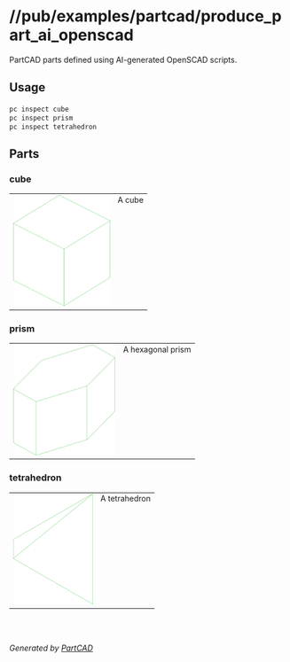 # //pub/examples/partcad/produce_part_ai_openscad

PartCAD parts defined using AI-generated OpenSCAD scripts.

## Usage
```shell
pc inspect cube
pc inspect prism
pc inspect tetrahedron
```


## Parts

### cube
<table><tr>
<td valign=top><a href="cube.scad"><img src="././cube.svg" style="width: auto; height: auto; max-width: 200px; max-height: 200px;"></a></td>
<td valign=top>A cube</td>
</tr></table>

### prism
<table><tr>
<td valign=top><a href="prism.scad"><img src="././prism.svg" style="width: auto; height: auto; max-width: 200px; max-height: 200px;"></a></td>
<td valign=top>A hexagonal prism</td>
</tr></table>

### tetrahedron
<table><tr>
<td valign=top><a href="tetrahedron.scad"><img src="././tetrahedron.svg" style="width: auto; height: auto; max-width: 200px; max-height: 200px;"></a></td>
<td valign=top>A tetrahedron</td>
</tr></table>

<br/><br/>

*Generated by [PartCAD](https://partcad.org/)*
